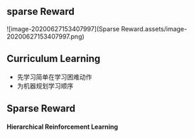 ## sparse Reward

![image-20200627153407997](Sparse Reward.assets/image-20200627153407997.png)

## Curriculum Learning

- 先学习简单在学习困难动作
- 为机器规划学习顺序



## Sparse Reward

#### Hierarchical Reinforcement Learning



